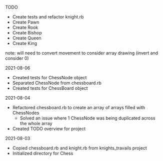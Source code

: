 TODO
- Create tests and refactor knight.rb
- Create Pawn
- Create Rook
- Create Bishop
- Create Queen
- Create King

note: will need to convert movement to consider array drawing (invert and consider 0)

2021-08-06
- Created tests for ChessNode object
- Separated ChessNode from chessboard.rb
- Created tests for ChessBoard object

2021-08-04
- Refactored chessboard.rb to create an array of arrays filled with ChessNodes
  - Solved an issue where 1 ChessNode was being duplicated across the whole array
- Created TODO overview for project

2021-08-03
- Copied chessboard.rb and knight.rb from knights_travails project
- Initialized directory for Chess